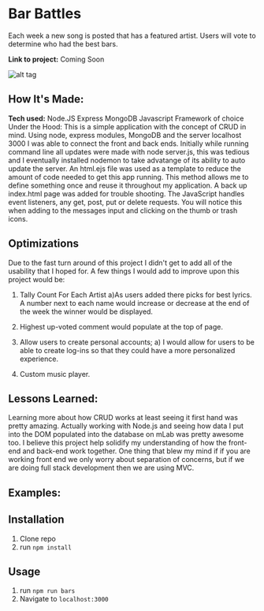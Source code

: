 # Bar Battles
Each week a new song is posted that has a featured artist. Users will vote to determine who had the best bars.

**Link to project:**
Coming Soon

![alt tag](https://i.imgur.com/Z0hFKnF.png)

## How It's Made:

**Tech used:** Node.JS Express MongoDB Javascript Framework of choice
Under the Hood:
This is a simple application with the concept of CRUD in mind. Using node, express modules, MongoDB and the server localhost 3000 I was able to connect the front and back ends. Initially while running command line all updates were made with node server.js, this was tedious and I eventually installed nodemon to take advatange of its ability to auto update the server. An html.ejs file was used as a template to reduce the amount of code needed to get this app running. This method allows me to define something once and reuse it throughout my application. A back up index.html page was added for trouble shooting. The JavaScript handles event listeners, any get, post, put or delete requests. You will notice this when adding to the messages input and clicking on the thumb or trash icons.


## Optimizations
Due to the fast turn around of this project I didn't get to add all of the usability that I hoped for. A few things I would add to improve upon this project would be:
1) Tally Count For Each Artist
  a)As users added there picks for best lyrics. A number next to each name would increase or decrease at the end of the week the winner would be displayed.

2) Highest up-voted comment would populate at the top of page.

3) Allow users to create personal accounts;
  a) I would allow for users to be able to create log-ins so that they could have a more personalized experience.

4) Custom music player.

## Lessons Learned:

Learning more about how CRUD works at least seeing it first hand was pretty amazing. Actually working with Node.js and seeing how data I put into the DOM populated into the database on mLab was pretty awesome too. I believe this project help solidify my understanding of how the front-end and back-end work together. One thing that blew my mind if if you are working front end we only worry about separation of concerns, but if we are doing full stack development then we are using MVC.

## Examples:


## Installation

1. Clone repo
2. run `npm install`

## Usage

1. run `npm run bars`
2. Navigate to `localhost:3000`
